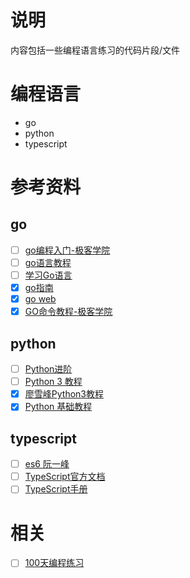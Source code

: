 # 说明
内容包括一些编程语言练习的代码片段/文件

# 编程语言
- go
- python
- typescript

# 参考资料
## go
- [ ] [go编程入门-极客学院](http://wiki.jikexueyuan.com/project/the-way-to-go/preface.html)
- [ ] [go语言教程](http://www.runoob.com/go/go-tutorial.html)
- [ ] [学习Go语言]()
- [x] [go指南](http://tour.studygolang.com/list)
- [x] [go web](https://github.com/astaxie/build-web-application-with-golang/blob/master/zh/preface.md)
- [x] [GO命令教程-极客学院](http://wiki.jikexueyuan.com/project/go-command-tutorial/)

## python
- [ ] [Python进阶](https://github.com/eastlakeside/interpy-zh/blob/master/SUMMARY.md)
- [ ] [Python 3 教程](http://www.runoob.com/python3/python3-tutorial.html)
- [x] [廖雪峰Python3教程](https://www.liaoxuefeng.com/wiki/0014316089557264a6b348958f449949df42a6d3a2e542c000)
- [x] [Python 基础教程](http://www.runoob.com/python/python-tutorial.html)

## typescript
- [ ] [es6 阮一峰](http://es6.ruanyifeng.com/#docs/intro)
- [ ] [TypeScript官方文档](https://www.tslang.cn/docs/home.html)
- [ ] [TypeScript手册](https://legacy.gitbook.com/book/zhongsp/typescript-handbook/details)

# 相关
- [ ] [100天编程练习](https://github.com/kallaway/100-days-of-code/blob/master/intl/ch/README.md)
